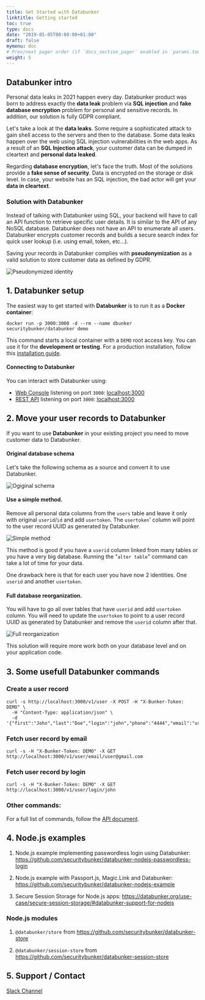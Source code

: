 ```yaml
---
title: Get Started with Databunker
linktitle: Getting started
toc: true
type: docs
date: "2019-05-05T00:00:00+01:00"
draft: false
mymenu: doc
# Prev/next pager order (if `docs_section_pager` enabled in `params.toml`)
weight: 5
---
```

## Databunker intro

Personal data leaks in 2021 happen every day. Databunker product was born to address exactly the **data leak** problem via **SQL injection** and **fake database encryption** problem for personal and sensitive records. In addition, our solution is fully GDPR compliant.

Let's take a look at the **data leaks**. Some require a sophisticated attack to gain shell access to the servers and then to the database. Some data leaks happen over the web using SQL injection vulnerabilities in the web apps.
As a result of an **SQL Injection attack**, your customer data can be dumped in cleartext and **personal data leaked**.

Regarding **database encryption**, let's face the truth. Most of the solutions provide a **fake sense of security**. Data is encrypted on the storage or disk level.
In case, your website has an SQL injection, the bad actor will get your **data in cleartext**.

### Solution with Databunker

Instead of talking with Databunker using SQL, your backend will have to call an API function to retrieve specific user details. It is similar to the API of any NoSQL database.
Databunker does not have an API to enumerate all users. Databunker encrypts customer records and builds a secure search index for quick user lookup (i.e. using email, token, etc...).

Saving your records in Databunker complies with **pseudonymization** as a valid solution to store customer data as defined by GDPR.

![Pseudonymized identity](/img/pseudonymized-identity.png)


## 1. Databunker setup
The easiest way to get started with **Databunker** is to run it as a **Docker container**:

```
docker run -p 3000:3000 -d --rm --name dbunker securitybunker/databunker demo
```

This command starts a local container with a `DEMO` root access key. You can use it for the **development or testing**. For a production installation, follow this [installation guide](https://databunker.org/doc/install/).

#### Connecting to Databunker

You can interact with Databunker using:

- [Web Console](https://demo.databunker.org/) listening on port `3000`: [localhost:3000](http://localhost:3000)
- [REST API](https://documenter.getpostman.com/view/11310294/Szmcbz32) listening on port `3000`: [localhost:3000](http://localhost:3000)


## 2. Move your user records to Databunker

If you want to use **Databunker** in your existing project you need to move customer data to Databunker.

#### Original database schema

Let's take the following schema as a source and convert it to use Databunker.

![Ogiginal schema](/img/db-original.png)


#### Use a simple method.
Remove all personal data columns from the ``users`` table and leave it only with original ``userid``/``id`` and add ``usertoken``. The ``usertoken``' column will point to the user record UUID as generated by Databunker.

![Simple method](/img/db-simple.png)

This method is good if you have a ``userid`` column linked from many tables or you have a very big database. Running the "``alter table``" command can take a lot of time for your data.

One drawback here is that for each user you have now 2 identities. One ``userid`` and another ``usertoken``.

#### Full database reorganization.
You will have to go all over tables that have ``userid`` and add ``usertoken`` column. You will need to update the ``usertoken`` to point to a user record UUID as generated by Databunker and remove the ``userid`` column after that.

![Full reorganization](/img/db-complex.png)

This solution will require more work both on your database level and on your application code.


## 3. Some usefull Databunker commands

### Create a user record

```
curl -s http://localhost:3000/v1/user -X POST -H "X-Bunker-Token: DEMO" \
  -H "Content-Type: application/json" \
  -d '{"first":"John","last":"Doe","login":"john","phone":"4444","email":"user@gmail.com"}'
```

### Fetch user record by email

```
curl -s -H "X-Bunker-Token: DEMO" -X GET http://localhost:3000/v1/user/email/user@gmail.com
```

### Fetch user record by login

```
curl -s -H "X-Bunker-Token: DEMO" -X GET http://localhost:3000/v1/user/login/john
```

### Other commands:

For a full list of commands, follow the [API document](https://documenter.getpostman.com/view/11310294/Szmcbz32).

## 4. Node.js examples
1. Node.js example implementing passwordless login using Databunker:
https://github.com/securitybunker/databunker-nodejs-passwordless-login

2. Node.js example with Passport.js, Magic.Link and Databunker:
https://github.com/securitybunker/databunker-nodejs-example

3. Secure Session Storage for Node.js apps:
https://databunker.org/use-case/secure-session-storage/#databunker-support-for-nodejs

### Node.js modules

1. `@databunker/store` from https://github.com/securitybunker/databunker-store

2. `@databunker/session-store` from https://github.com/securitybunker/databunker-session-store

## 5. Support / Contact

[Slack Channel](https://join.slack.com/t/databunker/shared_invite/zt-b6ukxzw3-JCxv8NJDESL40haM45RNIA)
